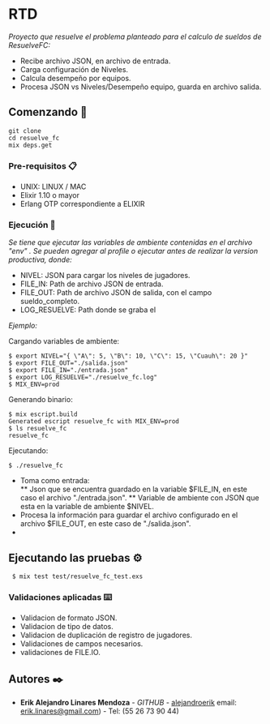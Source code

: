 # RTD

_Proyecto que resuelve el problema planteado para el calculo de sueldos de ResuelveFC:_ 
* Recibe archivo JSON, en archivo de entrada.
* Carga configuración de Niveles. 
* Calcula desempeño por equipos.
* Procesa JSON vs Niveles/Desempeño equipo, guarda en archivo salida. 
  
 

## Comenzando 🚀

```
git clone 
cd resuelve_fc
mix deps.get
```



### Pre-requisitos 📋

* UNIX: LINUX / MAC
* Elixir 1.10 o mayor
* Erlang OTP  correspondiente a ELIXIR

### Ejecución 🔧

_Se tiene que ejecutar las variables de ambiente contenidas en el archivo "env" . Se pueden agregar al profile o ejecutar antes de realizar la version productiva, donde:_
    
*  NIVEL: JSON para cargar los niveles de jugadores.
*  FILE_IN: Path de archivo JSON de entrada. 
*  FILE_OUT: Path de archivo JSON de salida, con el campo sueldo_completo.
*  LOG_RESUELVE: Path donde se graba el 

_Ejemplo:_
 
Cargando variables de ambiente:
```
$ export NIVEL="{ \"A\": 5, \"B\": 10, \"C\": 15, \"Cuauh\": 20 }"
$ export FILE_OUT="./salida.json"
$ export FILE_IN="./entrada.json"
$ export LOG_RESUELVE="./resuelve_fc.log"
$ MIX_ENV=prod
```

Generando binario:

```
$ mix escript.build
Generated escript resuelve_fc with MIX_ENV=prod
$ ls resuelve_fc
resuelve_fc 
```

Ejecutando: 

```
$ ./resuelve_fc

```

* Toma como entrada:  
 ** Json que se encuentra guardado en la variable $FILE_IN, en este caso el archivo "./entrada.json".
 ** Variable de ambiente con JSON que esta en la variable de ambiente $NIVEL.
* Procesa la información para guardar el archivo configurado en el archivo $FILE_OUT, en este caso de "./salida.json".
* 


## Ejecutando las pruebas ⚙️
```
 $ mix test test/resuelve_fc_test.exs
```


### Validaciones aplicadas ⌨️

* Validacion de formato JSON. 
* Validacion de tipo de datos. 
* Validacion de duplicación de registro de jugadores. 
* Validaciones de campos necesarios. 
* validaciones de FILE.IO.  



## Autores ✒️


* **Erik Alejandro Linares Mendoza** - *GITHUB* - [alejandroerik](https://github.com/alejandroerik/ale8583)  email: erik.linares@gmail.com) - Tel: (55 26 73 90 44)


